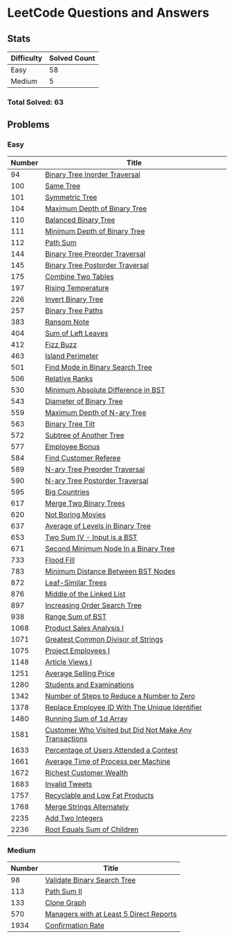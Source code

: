 # LeetCode Questions and Answers

## Stats

| Difficulty | Solved Count |
| --- | --- |
| Easy | 58 |
| Medium | 5 |

### Total Solved: 63

## Problems

### Easy

| Number | Title |
| --- | --- |
| 94 | [Binary Tree Inorder Traversal](./0094-binary-tree-inorder-traversal) |
| 100 | [Same Tree](./0100-same-tree) |
| 101 | [Symmetric Tree](./0101-symmetric-tree) |
| 104 | [Maximum Depth of Binary Tree](./0104-maximum-depth-of-binary-tree) |
| 110 | [Balanced Binary Tree](./0110-balanced-binary-tree) |
| 111 | [Minimum Depth of Binary Tree](./0111-minimum-depth-of-binary-tree) |
| 112 | [Path Sum](./0112-path-sum) |
| 144 | [Binary Tree Preorder Traversal](./0144-binary-tree-preorder-traversal) |
| 145 | [Binary Tree Postorder Traversal](./0145-binary-tree-postorder-traversal) |
| 175 | [Combine Two Tables](./0175-combine-two-tables) |
| 197 | [Rising Temperature](./0197-rising-temperature) |
| 226 | [Invert Binary Tree](./0226-invert-binary-tree) |
| 257 | [Binary Tree Paths](./0257-binary-tree-paths) |
| 383 | [Ransom Note](./0383-ransom-note) |
| 404 | [Sum of Left Leaves](./0404-sum-of-left-leaves) |
| 412 | [Fizz Buzz](./0412-fizz-buzz) |
| 463 | [Island Perimeter](./0463-island-perimeter) |
| 501 | [Find Mode in Binary Search Tree](./0501-find-mode-in-binary-search-tree) |
| 506 | [Relative Ranks](./0506-relative-ranks) |
| 530 | [Minimum Absolute Difference in BST](./0530-minimum-absolute-difference-in-bst) |
| 543 | [Diameter of Binary Tree](./0543-diameter-of-binary-tree) |
| 559 | [Maximum Depth of N-ary Tree](./0559-maximum-depth-of-n-ary-tree) |
| 563 | [Binary Tree Tilt](./0563-binary-tree-tilt) |
| 572 | [Subtree of Another Tree](./0572-subtree-of-another-tree) |
| 577 | [Employee Bonus](./0577-employee-bonus) |
| 584 | [Find Customer Referee](./0584-find-customer-referee) |
| 589 | [N-ary Tree Preorder Traversal](./0589-n-ary-tree-preorder-traversal) |
| 590 | [N-ary Tree Postorder Traversal](./0590-n-ary-tree-postorder-traversal) |
| 595 | [Big Countries](./0595-big-countries) |
| 617 | [Merge Two Binary Trees](./0617-merge-two-binary-trees) |
| 620 | [Not Boring Movies](./0620-not-boring-movies) |
| 637 | [Average of Levels in Binary Tree](./0637-average-of-levels-in-binary-tree) |
| 653 | [Two Sum IV - Input is a BST](./0653-two-sum-iv-input-is-a-bst) |
| 671 | [Second Minimum Node In a Binary Tree](./0671-second-minimum-node-in-a-binary-tree) |
| 733 | [Flood Fill](./0733-flood-fill) |
| 783 | [Minimum Distance Between BST Nodes](./0783-minimum-distance-between-bst-nodes) |
| 872 | [Leaf-Similar Trees](./0872-leaf-similar-trees) |
| 876 | [Middle of the Linked List](./0876-middle-of-the-linked-list) |
| 897 | [Increasing Order Search Tree](./0897-increasing-order-search-tree) |
| 938 | [Range Sum of BST](./0938-range-sum-of-bst) |
| 1068 | [Product Sales Analysis I](./1068-product-sales-analysis-i) |
| 1071 | [Greatest Common Divisor of Strings](./1071-greatest-common-divisor-of-strings) |
| 1075 | [Project Employees I](./1075-project-employees-i) |
| 1148 | [Article Views I](./1148-article-views-i) |
| 1251 | [Average Selling Price](./1251-average-selling-price) |
| 1280 | [Students and Examinations](./1280-students-and-examinations) |
| 1342 | [Number of Steps to Reduce a Number to Zero](./1342-number-of-steps-to-reduce-a-number-to-zero) |
| 1378 | [Replace Employee ID With The Unique Identifier](./1378-replace-employee-id-with-the-unique-identifier) |
| 1480 | [Running Sum of 1d Array](./1480-running-sum-of-1d-array) |
| 1581 | [Customer Who Visited but Did Not Make Any Transactions](./1581-customer-who-visited-but-did-not-make-any-transactions) |
| 1633 | [Percentage of Users Attended a Contest](./1633-percentage-of-users-attended-a-contest) |
| 1661 | [Average Time of Process per Machine](./1661-average-time-of-process-per-machine) |
| 1672 | [Richest Customer Wealth](./1672-richest-customer-wealth) |
| 1683 | [Invalid Tweets](./1683-invalid-tweets) |
| 1757 | [Recyclable and Low Fat Products](./1757-recyclable-and-low-fat-products) |
| 1768 | [Merge Strings Alternately](./1768-merge-strings-alternately) |
| 2235 | [Add Two Integers](./2235-add-two-integers) |
| 2236 | [Root Equals Sum of Children](./2236-root-equals-sum-of-children) |

### Medium

| Number | Title |
| --- | --- |
| 98 | [Validate Binary Search Tree](./0098-validate-binary-search-tree) |
| 113 | [Path Sum II](./0113-path-sum-ii) |
| 133 | [Clone Graph](./0133-clone-graph) |
| 570 | [Managers with at Least 5 Direct Reports](./0570-managers-with-at-least-5-direct-reports) |
| 1934 | [Confirmation Rate](./1934-confirmation-rate) |

